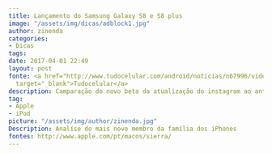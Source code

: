 ```yaml
---
title: Lançamento do Samsung Galaxy S8 e S8 plus
image: "/assets/img/dicas/adblock1.jpg"
author: zinenda
categories:
- Dicas
tags: 
date: 2017-04-01 22:49
layout: post
fonte: <a href="http://www.tudocelular.com/android/noticias/n67996/videochamadas-no-android-via-booyah-app.html"
  target="_blank">Tudocelular</a>
description: Camparação do novo beta da atualização do instagram ao antigo beta
tag:
- Apple
- iPod
picture: "/assets/img/author/zinenda.jpg"
Description: Analíse do mais novo membro da família dos iPhones
fontes: http://www.apple.com/pt/macos/sierra/
---
```

